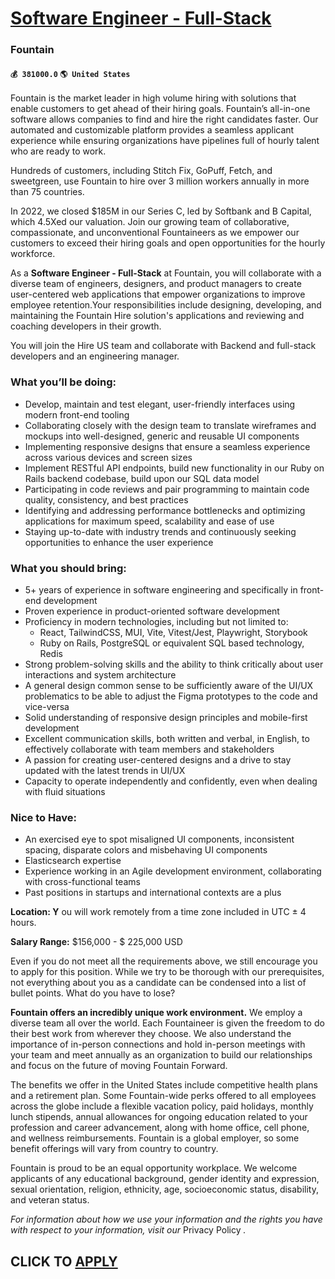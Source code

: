 # [Software Engineer - Full-Stack](https://www.remotewlb.com/apply/software-engineer-full-stack-72982)  
### Fountain  
#### `💰 381000.0` `🌎 United States`  

Fountain is the market leader in high volume hiring with solutions that enable customers to get ahead of their hiring goals. Fountain’s all-in-one software allows companies to find and hire the right candidates faster. Our automated and customizable platform provides a seamless applicant experience while ensuring organizations have pipelines full of hourly talent who are ready to work.

Hundreds of customers, including Stitch Fix, GoPuff, Fetch, and sweetgreen, use Fountain to hire over 3 million workers annually in more than 75 countries.

In 2022, we closed $185M in our Series C, led by Softbank and B Capital, which 4.5Xed our valuation. Join our growing team of collaborative, compassionate, and unconventional Fountaineers as we empower our customers to exceed their hiring goals and open opportunities for the hourly workforce.

As a **Software Engineer - Full-Stack** at Fountain, you will collaborate with a diverse team of engineers, designers, and product managers to create user-centered web applications that empower organizations to improve employee retention.Your responsibilities include designing, developing, and maintaining the Fountain Hire solution's applications and reviewing and coaching developers in their growth.

You will join the Hire US team and collaborate with Backend and full-stack developers and an engineering manager.

### What you’ll be doing:

  * Develop, maintain and test elegant, user-friendly interfaces using modern front-end tooling
  * Collaborating closely with the design team to translate wireframes and mockups into well-designed, generic and reusable UI components
  * Implementing responsive designs that ensure a seamless experience across various devices and screen sizes
  * Implement RESTful API endpoints, build new functionality in our Ruby on Rails backend codebase, build upon our SQL data model
  * Participating in code reviews and pair programming to maintain code quality, consistency, and best practices
  * Identifying and addressing performance bottlenecks and optimizing applications for maximum speed, scalability and ease of use
  * Staying up-to-date with industry trends and continuously seeking opportunities to enhance the user experience

### What you should bring:

  * 5+ years of experience in software engineering and specifically in front-end development
  * Proven experience in product-oriented software development
  * Proficiency in modern technologies, including but not limited to:
    * React, TailwindCSS, MUI, Vite, Vitest/Jest, Playwright, Storybook
    * Ruby on Rails, PostgreSQL or equivalent SQL based technology, Redis
  * Strong problem-solving skills and the ability to think critically about user interactions and system architecture
  * A general design common sense to be sufficiently aware of the UI/UX problematics to be able to adjust the Figma prototypes to the code and vice-versa
  * Solid understanding of responsive design principles and mobile-first development
  * Excellent communication skills, both written and verbal, in English, to effectively collaborate with team members and stakeholders
  * A passion for creating user-centered designs and a drive to stay updated with the latest trends in UI/UX
  * Capacity to operate independently and confidently, even when dealing with fluid situations

### Nice to Have:

  * An exercised eye to spot misaligned UI components, inconsistent spacing, disparate colors and misbehaving UI components
  * Elasticsearch expertise
  * Experience working in an Agile development environment, collaborating with cross-functional teams
  * Past positions in startups and international contexts are a plus

 **Location: Y** ou will work remotely from a time zone included in UTC ± 4 hours.

 **Salary Range:** $156,000 - $ 225,000 USD

Even if you do not meet all the requirements above, we still encourage you to apply for this position. While we try to be thorough with our prerequisites, not everything about you as a candidate can be condensed into a list of bullet points. What do you have to lose?

 **Fountain offers an incredibly unique work environment.** We employ a diverse team all over the world. Each Fountaineer is given the freedom to do their best work from wherever they choose. We also understand the importance of in-person connections and hold in-person meetings with your team and meet annually as an organization to build our relationships and focus on the future of moving Fountain Forward.

The benefits we offer in the United States include competitive health plans and a retirement plan. Some Fountain-wide perks offered to all employees across the globe include a flexible vacation policy, paid holidays, monthly lunch stipends, annual allowances for ongoing education related to your profession and career advancement, along with home office, cell phone, and wellness reimbursements. Fountain is a global employer, so some benefit offerings will vary from country to country.

Fountain is proud to be an equal opportunity workplace. We welcome applicants of any educational background, gender identity and expression, sexual orientation, religion, ethnicity, age, socioeconomic status, disability, and veteran status.

 _For information about how we use your information and the rights you have with respect to your information, visit our_ Privacy Policy _._

  
## CLICK TO [APPLY](https://www.remotewlb.com/apply/software-engineer-full-stack-72982)

